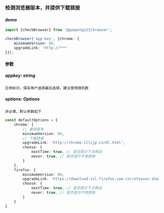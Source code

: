 ### 检测浏览器版本，并提供下载链接
#### demo
```typescript
import {checkBrowser} from '@gaopeng123/browser';

checkBrowser('app-key', {chrome: {
    minimumVersion: 90,
    upgradeLink: 'http://***'
}});
```
#### 参数
##### appkey: string
`应用标识，保存用户选择最后选择，建议使用随机数`

##### options: Options
`非必填，默认参数如下`
```typescript
const defaultOptions = {
    chrome: {
        // 最低版本
        minimumVersion: 80,
        // 下载链接
        upgradeLink: 'http://chrome.illzjp.cn/dl.html',
        choose: {
            nextTime: true, // 是否提示下次再说
            never: true, // 是否提示不想更新
        }
    },
    firefox: {
        minimumVersion: 80,
        upgradeLink: 'https://download-ssl.firefox.com.cn/releases-sha2/stub/official/zh-CN/Firefox-latest.exe',
        choose: {
            nextTime: true, // 是否提示下次再说
            never: true, // 是否提示不想更新
        }
    }
}
```